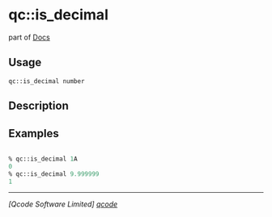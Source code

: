 qc::is_decimal
==============

part of [Docs](../index.md)

Usage
-----
`qc::is_decimal number`

Description
-----------


Examples
--------
```tcl

% qc::is_decimal 1A
0
% qc::is_decimal 9.999999
1
```

----------------------------------
*[Qcode Software Limited] [qcode]*

[qcode]: http://www.qcode.co.uk "Qcode Software"